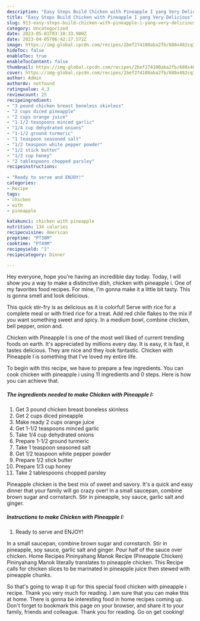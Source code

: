 ```yaml
---
description: "Easy Steps Build Chicken with Pineapple I yang Very Delicious"
title: "Easy Steps Build Chicken with Pineapple I yang Very Delicious"
slug: 913-easy-steps-build-chicken-with-pineapple-i-yang-very-delicious
category: Uncategorized
date: 2023-05-01T03:10:33.900Z
date: 2023-04-05T06:42:17.572Z
image: https://img-global.cpcdn.com/recipes/2bef274100aba2fb/680x482cq70/chicken-with-pineapple-i-recipe-main-photo.jpg
hideToc: false
enableToc: true
enableTocContent: false
thumbnail: https://img-global.cpcdn.com/recipes/2bef274100aba2fb/680x482cq70/chicken-with-pineapple-i-recipe-main-photo.jpg
cover: https://img-global.cpcdn.com/recipes/2bef274100aba2fb/680x482cq70/chicken-with-pineapple-i-recipe-main-photo.jpg
author: Admin
authorAv: notfound
ratingvalue: 4.3
reviewcount: 25
recipeingredient:
- "3 pound chicken breast boneless skinless"
- "2 cups diced pineapple"
- "2 cups orange juice"
- "1-1/2 teaspoons minced garlic"
- "1/4 cup dehydrated onions"
- "1-1/2 ground turmeric"
- "1 teaspoon seasoned salt"
- "1/2 teaspoon white pepper powder"
- "1/2 stick butter"
- "1/3 cup honey"
- "2 tablespoons chopped parsley"
recipeinstructions:

- "Ready to serve and ENJOY!"
categories:
- Recipe
tags:
- chicken
- with
- pineapple

katakunci: chicken with pineapple 
nutrition: 134 calories
recipecuisine: American
preptime: "PT30M"
cooktime: "PT49M"
recipeyield: "1"
recipecategory: Dinner

---
```



Hey everyone, hope you're having an incredible day today. Today, I will show you a way to make a distinctive dish, chicken with pineapple i. One of my favorites food recipes. For mine, I'm gonna make it a little bit tasty. This is gonna smell and look delicious.

This quick stir-fry is as delicious as it is colorful! Serve with rice for a complete meal or with fried rice for a treat. Add red chile flakes to the mix if you want something sweet and spicy. In a medium bowl, combine chicken, bell pepper, onion and.

Chicken with Pineapple I is one of the most well liked of current trending foods on earth. It's appreciated by millions every day. It is easy, it is fast, it tastes delicious. They are nice and they look fantastic. Chicken with Pineapple I is something that I've loved my entire life.


To begin with this recipe, we have to prepare a few ingredients. You can cook chicken with pineapple i using 11 ingredients and 0 steps. Here is how you can achieve that.

<!--inarticleads1-->

##### The ingredients needed to make Chicken with Pineapple I:

1. Get 3 pound chicken breast boneless skinless
1. Get 2 cups diced pineapple
1. Make ready 2 cups orange juice
1. Get 1-1/2 teaspoons minced garlic
1. Take 1/4 cup dehydrated onions
1. Prepare 1-1/2 ground turmeric
1. Take 1 teaspoon seasoned salt
1. Get 1/2 teaspoon white pepper powder
1. Prepare 1/2 stick butter
1. Prepare 1/3 cup honey
1. Take 2 tablespoons chopped parsley


Pineapple chicken is the best mix of sweet and savory. It&#39;s a quick and easy dinner that your family will go crazy over! In a small saucepan, combine brown sugar and cornstarch. Stir in pineapple, soy sauce, garlic salt and ginger. 

<!--inarticleads2-->

##### Instructions to make Chicken with Pineapple I:


1. Ready to serve and ENJOY!

In a small saucepan, combine brown sugar and cornstarch. Stir in pineapple, soy sauce, garlic salt and ginger. Pour half of the sauce over chicken. Home Recipes Pininyahang Manok Recipe (Pineapple Chicken) Pininyahang Manok literally translates to pineapple chicken. This Recipe calls for chicken slices to be marinated in pineapple juice then stewed with pineapple chunks. 

So that's going to wrap it up for this special food chicken with pineapple i recipe. Thank you very much for reading. I am sure that you can make this at home. There is gonna be interesting food in home recipes coming up. Don't forget to bookmark this page on your browser, and share it to your family, friends and colleague. Thank you for reading. Go on get cooking!

